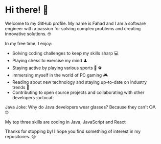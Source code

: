 # Hi there! :wave:

Welcome to my GitHub profile. My name is Fahad and I am a software engineer with a passion for solving complex problems and creating innovative solutions. :nerd_face:

In my free time, I enjoy:
- Solving coding challenges to keep my skills sharp :computer:
- Playing chess to exercise my mind :chess_pawn:
- Staying active by playing various sports :basketball: :soccer:
- Immersing myself in the world of PC gaming :video_game:
- Reading about new technology and staying up-to-date on industry trends :book:
- Contributing to open source projects and collaborating with other developers :octocat:

Java Joke: Why do Java developers wear glasses? Because they can't C#. :nerd_face:

My top three skills are coding in Java, JavaScript and React

Thanks for stopping by! I hope you find something of interest in my repositories. :smiley:
